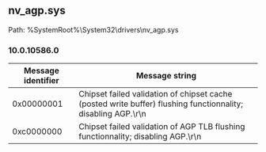 ## nv_agp.sys

Path: %SystemRoot%\System32\drivers\nv_agp.sys

### 10.0.10586.0

Message identifier | Message string
--- | ---
0x00000001 | Chipset failed validation of chipset cache (posted write buffer) flushing functionnality; disabling AGP.\r\n
0xc0000000 | Chipset failed validation of AGP TLB flushing functionnality; disabling AGP.\r\n
